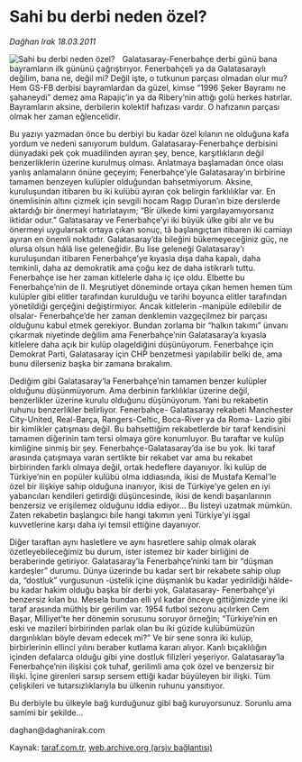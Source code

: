 # Sahi bu derbi neden özel?

*Dağhan Irak 18.03.2011*

<div class="yazi"><img align="left" alt="Sahi bu derbi neden özel?" border="0" src="http://www.taraf.com.tr/fotoraflar/makaleler/sahi-bu-derbi-neden-ozel_5812_orijinal.jpg" style="border-right-width:10px; border-color:#FFFFFF"/><p>Galatasaray-Fenerbahçe derbi günü bana bayramların ilk gününü çağrıştırıyor. Fenerbahçeli ya da Galatasaraylı değilim, bana ne, değil mi? Değil işte, o tutkunun parçası olmadan olur mu? Hem GS-FB derbisi bayramlardan da güzel, kimse “1996 Şeker Bayramı ne şahaneydi” demez ama Rapajiç’in ya da Ribery’nin attığı golü herkes hatırlar. Bayramların aksine, derbilerin kolektif hafızası vardır. O hafızanın parçası olmak her zaman eğlencelidir.</p>
<p>Bu yazıyı yazmadan önce bu derbiyi bu kadar özel kılanın ne olduğuna kafa yordum ve nedeni sanıyorum buldum. Galatasaray-Fenerbahçe derbisini dünyadaki pek çok muadilinden ayıran şey, bence, karşıtlıkların değil benzerliklerin üzerine kurulmuş olması. Anlatmaya başlamadan önce olası yanlış anlamaların önüne geçeyim; Fenerbahçe’yle Galatasaray’ın birbirine tamamen benzeyen kulüpler olduğundan bahsetmiyorum. Aksine, kuruluşundan itibaren bu iki kulübü ayıran çok belirgin farklılıklar var. En önemlisinin altını çizmek için sevgili hocam Ragıp Duran’ın bize derslerde aktardığı bir önermeyi hatırlatayım; “Bir ülkede kimi yargılayamıyorsanız iktidar odur.” Galatasaray ve Fenerbahçe’yi iki büyük ülke gibi alır ve bu önermeyi uygularsak ortaya çıkan sonuç, tâ başlangıçtan itibaren iki camiayı ayıran en önemli noktadır. Galatasaray’da bileğini bükemeyeceğiniz güç, ne olursa olsun hâlâ lise geleneğidir. Bu lise geleneği Galatasaray’ı kuruluşundan itibaren Fenerbahçe’ye kıyasla dışa daha kapalı, daha temkinli, daha az demokratik ama çoğu kez de daha istikrarlı tuttu. Fenerbahçe ise her zaman kitlelerle daha iç içe oldu. Elbette bu Fenerbahçe’nin de II. Meşrutiyet döneminde ortaya çıkan hemen hemen tüm kulüpler gibi elitler tarafından kurulduğu ve tarihi boyunca elitler tarafından yönetildiği gerçeğini değiştirmiyor. Ancak kitlelerin -manipüle edilebilir de olsalar- Fenerbahçe’de her zaman denklemin vazgeçilmez bir parçası olduğunu kabul etmek gerekiyor. Bundan zorlama bir “halkın takımı” ünvanı çıkarmak niyetinde değilim ama Fenerbahçe’nin Galatasaray’a kıyasla kitlelere daha açık bir kulüp olageldiğini düşünüyorum. Fenerbahçe için Demokrat Parti, Galatasaray için CHP benzetmesi yapılabilir belki de, ama bunu dilerseniz başka bir zamana bırakalım.</p>
<p>Dediğim gibi Galatasaray’la Fenerbahçe’nin tamamen benzer kulüpler olduğunu düşünmüyorum. Ama derbinin farklılıklar üzerine değil, benzerlikler üzerine kurulu olduğunu düşünüyorum. Yani bu rekabetin ruhunu benzerlikler belirliyor. Fenerbahçe- Galatasaray rekabeti Manchester City-United, Real-Barça, Rangers-Celtic, Boca-River ya da Roma- Lazio gibi bir kimlikler çatışması değil. Bu bahsettiğim rekabetlerde bir taraf kendisini tamamen diğerinin tam tersi olmaya göre konumluyor. Bu taraftar ve kulüp kimliğine sinmiş bir şey. Fenerbahçe-Galatasaray’da ise bu yok. İki taraf arasında çatışmaya varan sertlikte bir rekabet var ama bu rekabet birbirinden farklı olmaya değil, ortak hedeflere dayanıyor. İki kulüp de Türkiye’nin en popüler kulübü olma iddiasında, ikisi de Mustafa Kemal’le özel bir ilişkiye sahip olduğuna inanıyor, ikisi de Türkiye’ye gelen en iyi yabancıları kendileri getirdiği düşüncesinde, ikisi de kendi başarılarının benzersiz ve erişilemez olduğunu iddia ediyor... Bu listeyi uzatmak mümkün. Zaten rekabetin başlangıcı bile hangi takımın yeni Türkiye’yi işgal kuvvetlerine karşı daha iyi temsil ettiğine dayanıyor.</p>
<p>Diğer taraftan aynı hasletlere ve aynı hasretlere sahip olmak olarak özetleyebileceğimiz bu durum, ister istemez bir kader birliğini de beraberinde getiriyor. Galatasaray’la Fenerbahçe’ninki tam bir “düşman kardeşler” durumu. Dünya üzerinde bu kadar sert bir rekabete sahip olup da, “dostluk” vurgusunun -üstelik içine düşmanlık bu kadar yedirildiği hâlde- bu kadar hakim olduğu başka bir derbi yok, Galatasaray- Fenerbahçe’yi benzersiz kılan bu. Mesela bundan elli yıl kadar önceye gittiğimizde yine iki taraf arasında müthiş bir gerilim var. 1954 futbol sezonu açılırken Cem Başar, Milliyet’te her dönemin sorusunu soruyor örneğin; “Türkiye’nin en eski ve mazileri birbirinden parlak olan bu iki güzide kulübümüzün dargınlıkları böyle devam edecek mi?” Ve bir sene sonra iki kulüp, birbirlerinin ellinci yılını beraber kutlama kararı alıyor. Kanlı bıçaklılığın içinden defalarca olduğu gibi yine dostluk filizleri yeşeriyor. Galatasaray’la Fenerbahçe’nin ilişkisi çok tuhaf, gerilimli ama çok özel ve benzersiz bir ilişki. İçine girenleri sarsıp sersem ettiği kadar büyüleyen bir ilişki. Tüm çelişkileri ve tutarsızlıklarıyla bu ülkenin ruhunu yansıtıyor.</p>
<p>Bu derbiyle bu ülkeyle bağ kurduğunuz gibi bağ kuruyorsunuz. Sorunlu ama samimi bir şekilde...</p>
<p>daghan@daghanirak.com</p>
</div>

Kaynak: [taraf.com.tr](http://www.taraf.com.tr/daghan-irak/makale-sahi-bu-derbi-neden-ozel.htm), [web.archive.org (arşiv bağlantısı)](http://web.archive.org/web/20131107145221/http://www.taraf.com.tr/daghan-irak/makale-sahi-bu-derbi-neden-ozel.htm)
